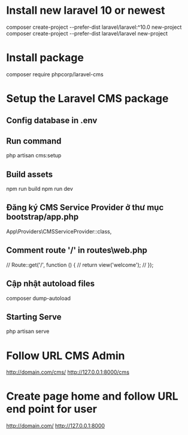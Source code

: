 # Install new laravel 10 or newest
composer create-project --prefer-dist laravel/laravel:^10.0 new-project
composer create-project --prefer-dist laravel/laravel new-project

# Install package
composer require phpcorp/laravel-cms

# Setup the Laravel CMS package
## Config database in .env
## Run command
php artisan cms:setup
## Build assets
npm run build
npm run dev
## Đăng ký CMS Service Provider ở thư mục bootstrap/app.php
App\Providers\CMSServiceProvider::class,
## Comment route '/' in routes\web.php
// Route::get('/', function () {
//     return view('welcome');
// });
## Cập nhật autoload files
composer dump-autoload

## Starting Serve
php artisan serve

# Follow URL CMS Admin
http://domain.com/cms/
http://127.0.0.1:8000/cms

# Create page home and follow URL end point for user
http://domain.com/
http://127.0.0.1:8000
